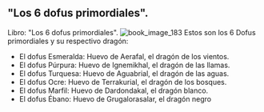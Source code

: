 ## "Los 6 dofus primordiales".
Libro: "Los 6 dofus primordiales".
![book_image_183](https://media.discordapp.net/attachments/1105643336989159555/1105647839771631687/183.jpg)
Estos son los 6 Dofus primordiales y su respectivo dragón:
- El dofus Esmeralda: Huevo de Aerafal, el dragón de los vientos.
- El dofus Púrpura: Huevo de Ignemikhal, el dragón de las llamas.
- El dofus Turquesa: Huevo de Aguabrial, el dragón de las aguas.
- El dofus Ocre: Huevo de Terrakurial, el dragón de los bosques.
- El dofus Marfil: Huevo de Dardondakal, el dragón blanco.
- El dofus Ébano: Huevo de Grugalorasalar, el dragón negro